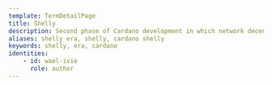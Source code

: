 ```yaml
---
template: TermDetailPage
title: Shelly
description: Second phase of Cardano development in which network decentralization will be delivered.
aliases: shelly era, shelly, cardano shelly
keywords: shelly, era, cardano
identities: 
    - id: wael-ivie
      role: author
---
```


##
